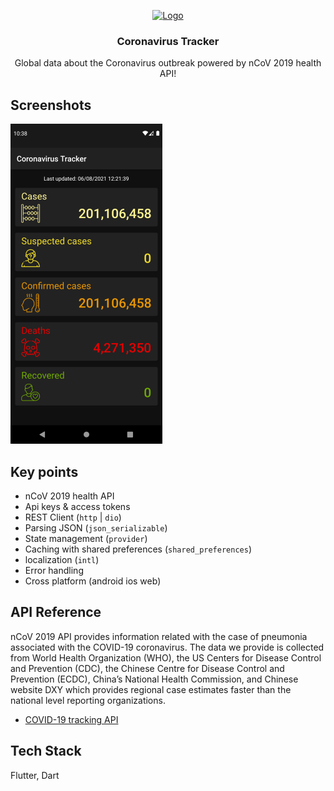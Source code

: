 <p align="center">
  <a href="https://github.com/anupdey99/Coronavirus-Tracker">
    <img src="https://raw.githubusercontent.com/anupdey99/Coronavirus-Tracker/master/screenshot/logo.png" alt="Logo" width="80" height="80">
  </a>

  <h3 align="center">Coronavirus Tracker</h3>

  <p align="center">
    Global data about the Coronavirus outbreak powered by nCoV 2019 health API!
    <br />
    
  </p>
</p>

## Screenshots

![App Screenshot](https://raw.githubusercontent.com/anupdey99/Coronavirus-Tracker/master/screenshot/ct1.png)

  
## Key points

- nCoV 2019 health API
- Api keys & access tokens
- REST Client (`http` | `dio`)
- Parsing JSON (`json_serializable`)
- State management (`provider`)
- Caching with shared preferences (`shared_preferences`)
- localization (`intl`)
- Error handling
- Cross platform (android ios web)

  
## API Reference

nCoV 2019 API provides information related with the case of pneumonia associated with the COVID-19 coronavirus. The data we provide is collected from World Health Organization (WHO), the US Centers for Disease Control and Prevention (CDC), the Chinese Centre for Disease Control and Prevention (ECDC), China’s National Health Commission, and Chinese website DXY which provides regional case estimates faster than the national level reporting organizations.
- [COVID-19 tracking API](https://www.nubentos.com/en/api/api-ncov2019-2/)



  
## Tech Stack

Flutter, Dart

  
